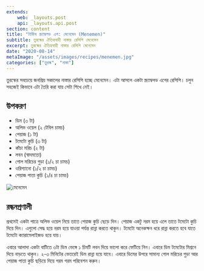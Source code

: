 ```yaml
---
extends:
    web: _layouts.post
    api: _layouts.api.post
section: content
title: "টার্কিস স্ক্র্যাম্বলড এগ: মেনেমেন (Menemen)"
subtitle: তুরস্কের ঐতিহ্যবাহী নাস্তার রেসিপি মেনেমেন
excerpt: তুরস্কের ঐতিহ্যবাহী নাস্তার রেসিপি মেনেমেন
date: "2020-08-14"
metaImage: "/assets/images/recipes/menemen.jpg"
categories: ["তুরস্ক", "নাস্তা"]
---
```


তুরস্কের সবচেয়ে জনপ্রিয় সকালের নাস্তার রেসিপি হচ্ছে মেনেমেন। এটা আসলে একটা স্ক্র্যাম্বলড এগের রেসিপি। চলুন
সহজেই কিভাবে এটা তৈরি করা যায় সেটা শিখে নেই।

## উপকরণ

- ডিম (৩ টা)
- অলিভ ওয়েল (২ টেবিল চামচ)
- পেয়াজ (১ টা)
- টমেটো কুচি (৩ টা)
- কাঁচা মরিচ (২ টা)
- লবন (স্বাদমতো)
- গোল মরিচের গুড়া (১/২ চা চামচ)
- ওরিগ্যানো (১/২ চা চামচ)
- পেয়াজ পাতা কুচি (১/৪ চা চামচ)

![মেনেমেন](/assets/images/recipes/menemen.jpg)

## রন্ধনপ্রণালী

প্রথমেই একটা পাত্রে অলিভ ওয়েল নিয়ে তাতে পেয়াজ কুচি ছেড়ে দিন। পেয়াজ একটু নরম হয়ে এলে তাতে টমেটো
কুচি দিয়ে দিন। এগুলো সেদ্ধ হয়ে নরম হয়ে যাওয়া পর্যন্ত রান্না করতে থাকুন। টমেটো অনেকক্ষন ধরে রান্না করতে হবে
যাতে টমেটো ক্যারামেলাইজড হয়ে যায়।

এবারে আলাদা একটা বাটিতে ৩টা ডিম ভেঙ্গে ১ চিমটি লবন দিয়ে ভালো করে ফেটিয়ে নিন। এবারে ডিম টমেটোর
মিশ্রনে দিয়ে নাড়তে থাকুন। ২-৩ মিনিটের ভেতরেই ডিম রান্না হয়ে যাবে। এবারে ডিমের উপরে সামান্য গোল মরিচের
গুড়া আর পেয়াজ পাতা কুচি ছড়িয়ে দিয়ে গরম গরম পরিবেশন করুন।
